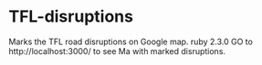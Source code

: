 # TFL-disruptions
Marks the TFL road disruptions on Google map.
ruby 2.3.0
GO to http://localhost:3000/ to see Ma with marked disruptions.
